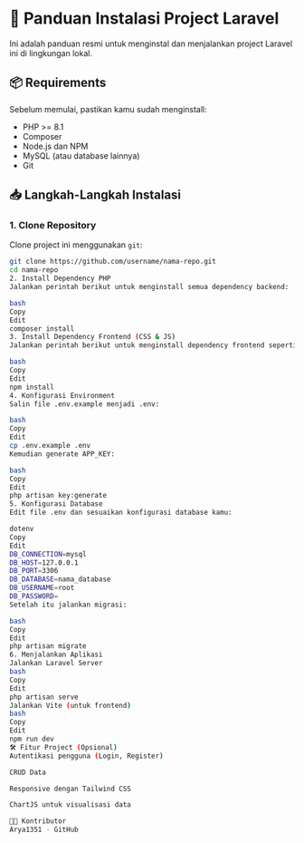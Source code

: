 # 🚀 Panduan Instalasi Project Laravel

Ini adalah panduan resmi untuk menginstal dan menjalankan project Laravel ini di lingkungan lokal.

## 📦 Requirements

Sebelum memulai, pastikan kamu sudah menginstall:

-   PHP >= 8.1
-   Composer
-   Node.js dan NPM
-   MySQL (atau database lainnya)
-   Git

## 📥 Langkah-Langkah Instalasi

### 1. Clone Repository

Clone project ini menggunakan `git`:

```bash
git clone https://github.com/username/nama-repo.git
cd nama-repo
2. Install Dependency PHP
Jalankan perintah berikut untuk menginstall semua dependency backend:

bash
Copy
Edit
composer install
3. Install Dependency Frontend (CSS & JS)
Jalankan perintah berikut untuk menginstall dependency frontend seperti Tailwind, Vite, dsb:

bash
Copy
Edit
npm install
4. Konfigurasi Environment
Salin file .env.example menjadi .env:

bash
Copy
Edit
cp .env.example .env
Kemudian generate APP_KEY:

bash
Copy
Edit
php artisan key:generate
5. Konfigurasi Database
Edit file .env dan sesuaikan konfigurasi database kamu:

dotenv
Copy
Edit
DB_CONNECTION=mysql
DB_HOST=127.0.0.1
DB_PORT=3306
DB_DATABASE=nama_database
DB_USERNAME=root
DB_PASSWORD=
Setelah itu jalankan migrasi:

bash
Copy
Edit
php artisan migrate
6. Menjalankan Aplikasi
Jalankan Laravel Server
bash
Copy
Edit
php artisan serve
Jalankan Vite (untuk frontend)
bash
Copy
Edit
npm run dev
🛠 Fitur Project (Opsional)
Autentikasi pengguna (Login, Register)

CRUD Data

Responsive dengan Tailwind CSS

ChartJS untuk visualisasi data

🧑‍💻 Kontributor
Arya1351 - GitHub
```
